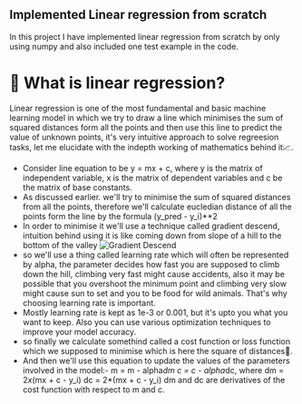 ## Implemented Linear regression from scratch

In this project I have implemented linear regression from scratch by only using numpy and also included one test example in the code.

# 🧠 What is linear regression?

Linear regression is one of the most fundamental and basic machine learning model in which we try to draw a line which minimises the sum of squared distances form all the points and then use this line to predict the value of unknown points, it's very intuitive approach to solve regreesion tasks, let me elucidate with the indepth working of mathematics behind it📈.

- Consider line equation to be y = mx + c, where y is the matrix of independent variable, x is the matrix of dependent variables and c be the matrix of base constants.
- As discussed earlier. we'll try to minimise the sum of squared distances from all the points, therefore we'll calculate eucledian distance of all the points form the line by the formula (y_pred - y_i)**2
- In order to minimise it we'll use a technique called gradient descend, intuition behind using it is like coming down from slope of a hill to the bottom of the valley 
![Gradient Descend](hhttps://cdn.ncbi.nlm.nih.gov/pmc/blobs/f07a/10426722/fd3383e174ea/j_biol-2022-0665-fig002.jpg)
- so we'll use a thing called learning rate which will often be represented by alpha, the parameter decides how fast you are supposed to climb down the hill, climbing very fast might cause accidents, also it may be possible that you overshoot the minimum point and climbing very slow might cause sun to set and you to be food for wild animals. That's why choosing learning rate is important.
- Mostly learning rate is kept as 1e-3 or 0.001, but it's upto you what you want to keep. Also you can use various optimization techniques to improve your model accuracy.
- so finally we calculate somethind called a cost function or loss function which we supposed to minimise which is here the square of distances🧮.
- And then we'll use this equation to update the values of the parameters involved in the model:-
m = m - alpha*dm
c = c - alpha*dc, where
dm = 2*x*(mx + c - y_i)
dc = 2*(mx + c - y_i)
dm and dc are derivatives of the cost function with respect to m and c.